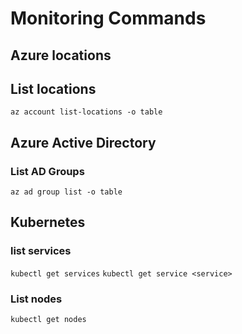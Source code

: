 # Monitoring Commands

## Azure locations
## List locations
`az account list-locations -o table`

## Azure Active Directory
### List AD Groups 
`az ad group list -o table`

## Kubernetes
### list services
`kubectl get services`
`kubectl get service <service>`

### List nodes
`kubectl get nodes`


